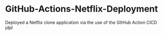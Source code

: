 # GitHub-Actions-Netflix-Deployment
Deployed a Netflix clone application via the use of the GItHub Action CICD
jdjd
